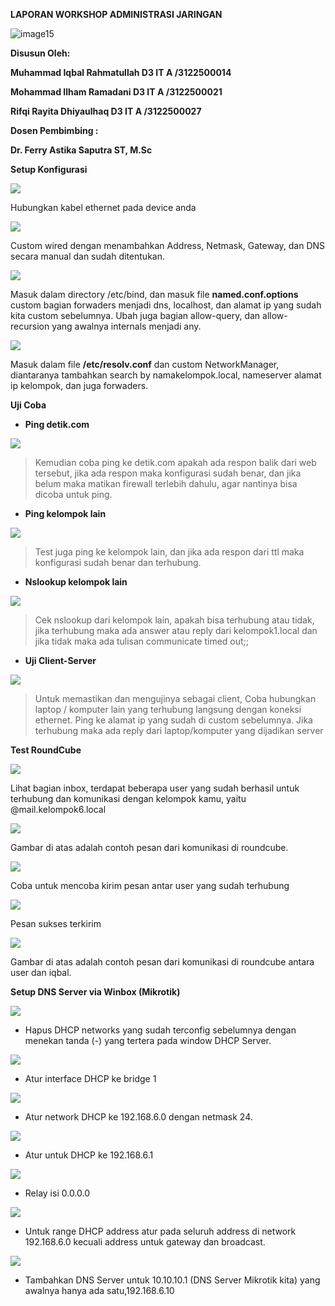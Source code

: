 **LAPORAN WORKSHOP ADMINISTRASI JARINGAN**

![image15](https://github.com/rifqirayita8/SysAdmin-3122500027/assets/114125588/33ad546a-b17e-4869-93e6-d2c3632722d9)

**Disusun Oleh:**

**Muhammad Iqbal Rahmatullah D3 IT A /3122500014**

**Mohammad Ilham Ramadani D3 IT A /3122500021**

**Rifqi Rayita Dhiyaulhaq D3 IT A /3122500027**

**Dosen Pembimbing :**

**Dr. Ferry Astika Saputra ST, M.Sc**

**Setup Konfigurasi**

![](./media/image4.png)

Hubungkan kabel ethernet pada device anda

![](./media/image18.png)

Custom wired dengan menambahkan Address, Netmask, Gateway, dan DNS
secara manual dan sudah ditentukan.

![](./media/image19.png)

Masuk dalam directory /etc/bind, dan masuk file **named.conf.options**
custom bagian forwaders menjadi dns, localhost, dan alamat ip yang sudah
kita custom sebelumnya. Ubah juga bagian allow-query, dan
allow-recursion yang awalnya internals menjadi any.

![](./media/image20.png)

Masuk dalam file **/etc/resolv.conf** dan custom NetworkManager,
diantaranya tambahkan search by namakelompok.local, nameserver alamat ip
kelompok, dan juga forwaders.

**Uji Coba**

- **Ping detik.com**

![](./media/image5.png)

> Kemudian coba ping ke detik.com apakah ada respon balik dari web
> tersebut, jika ada respon maka konfigurasi sudah benar, dan jika belum
> maka matikan firewall terlebih dahulu, agar nantinya bisa dicoba untuk
> ping.

- **Ping kelompok lain**

![](./media/image9.png)

> Test juga ping ke kelompok lain, dan jika ada respon dari ttl maka
> konfigurasi sudah benar dan terhubung.

- **Nslookup kelompok lain**

![](./media/image17.png)

> Cek nslookup dari kelompok lain, apakah bisa terhubung atau tidak,
> jika terhubung maka ada answer atau reply dari kelompok1.local dan
> jika tidak maka ada tulisan communicate timed out;;

- **Uji Client-Server**

![](./media/image16.png)

> Untuk memastikan dan mengujinya sebagai client, Coba hubungkan laptop
> / komputer lain yang terhubung langsung dengan koneksi ethernet. Ping
> ke alamat ip yang sudah di custom sebelumnya. Jika terhubung maka ada
> reply dari laptop/komputer yang dijadikan server

**Test RoundCube**

![](./media/image8.png)

Lihat bagian inbox, terdapat beberapa user yang sudah berhasil untuk
terhubung dan komunikasi dengan kelompok kamu, yaitu
@mail.kelompok6.local

![](./media/image6.png)

Gambar di atas adalah contoh pesan dari komunikasi di roundcube.

![](./media/image21.png)

Coba untuk mencoba kirim pesan antar user yang sudah terhubung

![](./media/image13.png)

Pesan sukses terkirim

![](./media/image12.png)

Gambar di atas adalah contoh pesan dari komunikasi di roundcube antara
user dan iqbal.

**Setup DNS Server via Winbox (Mikrotik)**

![](./media/image11.png)

- Hapus DHCP networks yang sudah terconfig sebelumnya dengan menekan
  tanda (-) yang tertera pada window DHCP Server.

![](./media/image7.png)

- Atur interface DHCP ke bridge 1

![](./media/image10.png)

- Atur network DHCP ke 192.168.6.0 dengan netmask 24.

![](./media/image3.png)

- Atur untuk DHCP ke 192.168.6.1

![](./media/image1.png)

- Relay isi 0.0.0.0

![](./media/image14.png)

- Untuk range DHCP address atur pada seluruh address di network
  192.168.6.0 kecuali address untuk gateway dan broadcast.

![](./media/image2.png)

- Tambahkan DNS Server untuk 10.10.10.1 (DNS Server Mikrotik kita) yang
  awalnya hanya ada satu,192.168.6.10

